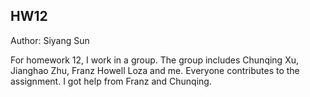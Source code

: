 ## HW12
Author: Siyang Sun 

For homework 12, I work in a group. The group includes Chunqing Xu, Jianghao Zhu, Franz Howell Loza and me. Everyone contributes to the assignment.
I got help from Franz and Chunqing. 

